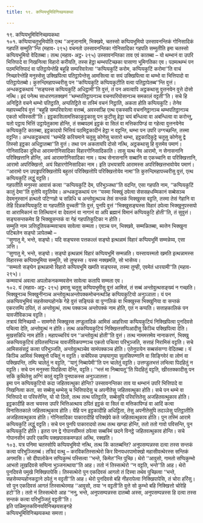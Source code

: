 ```yaml
---
title: १९. कप्पियभूमिविनिच्छयकथा

---
```

१९. कप्पियभूमिविनिच्छयकथा  
१०१. कप्पियाचतुभूमियोति एत्थ ‘‘अनुजानामि, भिक्खवे, चतस्सो कप्पियभूमियो उस्सावनन्तिकं गोनिसादिकं गहपतिं सम्मुति’’न्ति (महाव॰ २९५) वचनतो उस्सावनन्तिका गोनिसादिका गहपति सम्मुतीति इमा चतस्सो कप्पियभूमियो वेदितब्बा। तत्थ (महाव॰ अट्ठ॰ २९५) उस्सावनन्तिका ताव एवं कातब्बा – यो थम्भानं वा उपरि भित्तिपादे वा निखनित्वा विहारो करीयति, तस्स हेट्ठा थम्भपटिच्छका पासाणा भूमिगतिका एव। पठमत्थम्भं पन पठमभित्तिपादं वा पतिट्ठापेन्तेहि बहूहि सम्परिवारेत्वा ‘‘कप्पियकुटिं करोम, कप्पियकुटिं करोमा’’ति वाचं निच्छारेन्तेहि मनुस्सेसु उक्खिपित्वा पतिट्ठापेन्तेसु आमसित्वा वा सयं उक्खिपित्वा वा थम्भो वा भित्तिपादो वा पतिट्ठापेतब्बो। कुरुन्दिमहापच्चरीसु पन ‘‘कप्पियकुटि कप्पियकुटीति वत्वा पतिट्ठापेतब्ब’’न्ति वुत्तं। अन्धकट्ठकथायं ‘‘सङ्घस्स कप्पियकुटिं अधिट्ठामी’’ति वुत्तं, तं पन अवत्वापि अट्ठकथासु वुत्तनयेन वुत्ते दोसो नत्थि। इदं पनेत्थ साधारणलक्खणं ‘‘थम्भपतिट्ठापनञ्च वचनपरियोसानञ्च समकालं वट्टती’’ति। सचे हि अनिट्ठिते वचने थम्भो पतिट्ठाति, अप्पतिट्ठिते वा तस्मिं वचनं निट्ठाति, अकता होति कप्पियकुटि। तेनेव महापच्चरियं वुत्तं ‘‘बहूहि सम्परिवारेत्वा वत्तब्बं, अवस्सञ्हि एत्थ एकस्सपि वचननिट्ठानञ्च थम्भपतिट्ठानञ्च एकतो भविस्सती’’ति। इट्ठकासिलामत्तिकाकुट्टकासु पन कुटीसु हेट्ठा चयं बन्धित्वा वा अबन्धित्वा वा करोन्तु, यतो पट्ठाय भित्तिं उट्ठापेतुकामा होन्ति, तं सब्बपठमं इट्ठकं वा सिलं वा मत्तिकापिण्डं वा गहेत्वा वुत्तनयेनेव कप्पियकुटि कातब्बा, इट्ठकादयो भित्तियं पठमिट्ठकादीनं हेट्ठा न वट्टन्ति, थम्भा पन उपरि उग्गच्छन्ति, तस्मा वट्टन्ति। अन्धकट्ठकथायं ‘‘थम्भेहि करियमाने चतूसु कोणेसु चत्तारो थम्भा, इट्ठकादिकुट्टे चतूसु कोणेसु द्वे तिस्सो इट्ठका अधिट्ठातब्बा’’ति वुत्तं। तथा पन अकतायपि दोसो नत्थि, अट्ठकथासु हि वुत्तमेव पमाणं।  
गोनिसादिका दुविधा आरामगोनिसादिका विहारगोनिसादिकाति। तासु यत्थ नेव आरामो, न सेनासनानि परिक्खित्तानि होन्ति, अयं आरामगोनिसादिका नाम। यत्थ सेनासनानि सब्बानि वा एकच्चानि वा परिक्खित्तानि, आरामो अपरिक्खित्तो, अयं विहारगोनिसादिका नाम। इति उभयत्रापि आरामस्स अपरिक्खित्तभावोयेव पमाणं। ‘‘आरामो पन उपड्ढपरिक्खित्तोपि बहुतरं परिक्खित्तोपि परिक्खित्तोयेव नामा’’ति कुरुन्दिमहापच्चरीसु वुत्तं, एत्थ कप्पियकुटिं लद्धुं वट्टति।  
गहपतीति मनुस्सा आवासं कत्वा ‘‘कप्पियकुटिं देम, परिभुञ्जथा’’ति वदन्ति, एसा गहपति नाम, ‘‘कप्पियकुटिं कातुं देमा’’ति वुत्तेपि वट्टतियेव। अन्धकट्ठकथायं पन ‘‘यस्मा भिक्खुं ठपेत्वा सेससहधम्मिकानं सब्बेसञ्च देवमनुस्सानं हत्थतो पटिग्गहो च सन्निधि च अन्तोवुत्थञ्च तेसं सन्तकं भिक्खुस्स वट्टति, तस्मा तेसं गेहानि वा तेहि दिन्नकप्पियकुटि वा गहपतीति वुच्चती’’ति वुत्तं, पुनपि वुत्तं ‘‘भिक्खुसङ्घस्स विहारं ठपेत्वा भिक्खुनुपस्सयो वा आरामिकानं वा तित्थियानं वा देवतानं वा नागानं वा अपि ब्रह्मानं विमानं कप्पियकुटि होती’’ति, तं सुवुत्तं। सङ्घसन्तकमेव हि भिक्खुसन्तकं वा गेहं गहपतिकुटिका न होति।  
सम्मुति नाम ञत्तिदुतियकम्मवाचाय सावेत्वा सम्मता। एवञ्च पन, भिक्खवे, सम्मन्नितब्बा, ब्यत्तेन भिक्खुना पटिबलेन सङ्घो ञापेतब्बो –  
‘‘सुणातु मे, भन्ते, सङ्घो। यदि सङ्घस्स पत्तकल्लं सङ्घो इत्थन्नामं विहारं कप्पियभूमिं सम्मन्नेय्य, एसा ञत्ति।  
‘‘सुणातु मे, भन्ते, सङ्घो। सङ्घो इत्थन्नामं विहारं कप्पियभूमिं सम्मन्नति। यस्सायस्मतो खमति इत्थन्नामस्स विहारस्स कप्पियभूमिया सम्मुति, सो तुण्हस्स। यस्स नक्खमति, सो भासेय्य।  
‘‘सम्मतो सङ्घेन इत्थन्नामो विहारो कप्पियभूमि खमति सङ्घस्स, तस्मा तुण्ही, एवमेतं धारयामी’’ति (महाव॰ २९५)।  
कम्मवाचं अवत्वा अपलोकनकम्मवसेन सावेत्वा कतापि सम्मता एव।  
१०२. यं (महाव॰ अट्ठ॰ २९५) इमासु चतूसु कप्पियभूमीसु वुत्तं आमिसं, तं सब्बं अन्तोवुत्थसङ्ख्यं न गच्छति। भिक्खूनञ्च भिक्खुनीनञ्च अन्तोवुत्थअन्तोपक्कमोचनत्थञ्हि कप्पियकुटियो अनुञ्ञाता। यं पन अकप्पियभूमियं सहसेय्यप्पहोनके गेहे वुत्तं सङ्घिकं वा पुग्गलिकं वा भिक्खुस्स भिक्खुनिया वा सन्तकं एकरत्तम्पि ठपितं, तं अन्तोवुत्थं, तत्थ पक्कञ्च अन्तोपक्कं नाम होति, एतं न कप्पति। सत्ताहकालिकं पन यावजीविकञ्च वट्टति।  
तत्रायं विनिच्छयो – सामणेरो भिक्खुस्स तण्डुलादिकं आमिसं आहरित्वा कप्पियकुटियं निक्खिपित्वा पुनदिवसे पचित्वा देति, अन्तोवुत्थं न होति। तत्थ अकप्पियकुटियं निक्खित्तसप्पिआदीसु किञ्चि पक्खिपित्वा देति। मुखसन्निधि नाम होति। महापच्चरियं पन ‘‘अन्तोवुत्थं होती’’ति वुत्तं। तत्थ नाममत्तमेव नानाकरणं, भिक्खु अकप्पियकुटियं ठपितसप्पिञ्च यावजीविकपण्णञ्च एकतो पचित्वा परिभुञ्जति, सत्ताहं निरामिसं वट्टति। सचे आमिससंसट्ठं कत्वा परिभुञ्जति, अन्तोवुत्थञ्चेव सामंपक्कञ्च होति। एतेनुपायेन सब्बसंसग्गा वेदितब्बा। यं किञ्चि आमिसं भिक्खुनो पचितुं न वट्टति। सचेपिस्स उण्हयागुया सुलसिपण्णानि वा सिङ्गिवेरं वा लोणं वा पक्खिपन्ति, तम्पि चालेतुं न वट्टति, ‘‘यागुं निब्बापेमी’’ति पन चालेतुं वट्टति। उत्तण्डुलभत्तं लभित्वा पिदहितुं न वट्टति। सचे पन मनुस्सा पिदहित्वा देन्ति, वट्टति। ‘‘भत्तं मा निब्बायतू’’ति पिदहितुं वट्टति, खीरतक्कादीसु पन सकिं कुथितेसु अग्गिं कातुं वट्टति पुनपाकस्स अनुञ्ञातत्ता।  
इमा पन कप्पियकुटियो कदा जहितवत्थुका होन्ति? उस्सावनन्तिका ताव या थम्भानं उपरि भित्तिपादे वा निखनित्वा कता, सा सब्बेसु थम्भेसु च भित्तिपादेसु च अपनीतेसु जहितवत्थुका होति। सचे पन थम्भे वा भित्तिपादे वा परिवत्तेन्ति, यो यो ठितो, तत्थ तत्थ पतिट्ठाति, सब्बेसुपि परिवत्तितेसु अजहितवत्थुकाव होति। इट्ठकादीहि कता चयस्स उपरि भित्तिअत्थाय ठपितं इट्ठकं वा सिलं वा मत्तिकापिण्डं वा आदिं कत्वा विनासितकाले जहितवत्थुकाव होति। येहि पन इट्ठकादीहि अधिट्ठिता, तेसु अपनीतेसुपि तदञ्ञेसु पतिट्ठातीति अजहितवत्थुकाव होति। गोनिसादिका पाकारादीहि परिक्खेपे कते जहितवत्थुकाव होति। पुन तस्मिं आरामे कप्पियकुटिं लद्धुं वट्टति। सचे पन पुनपि पाकारादयो तत्थ तत्थ खण्डा होन्ति, ततो ततो गावो पविसन्ति, पुन कप्पियकुटि होति। इतरा पन द्वे गोपानसीमत्तं ठपेत्वा सब्बस्मिं छदने विनट्ठे जहितवत्थुकाव होन्ति। सचे गोपानसीनं उपरि एकम्पि पक्खपासकमण्डलं अत्थि, रक्खति।  
१०३. यत्र पनिमा चतस्सोपि कप्पियभूमियो नत्थि, तत्थ किं कातब्बन्ति? अनुपसम्पन्नस्स दत्वा तस्स सन्तकं कत्वा परिभुञ्जितब्बं। तत्रिदं वत्थु – करविकतिस्सत्थेरो किर विनयधरपामोक्खो महासीवत्थेरस्स सन्तिकं अगमासि। सो दीपालोकेन सप्पिकुम्भं पस्सित्वा ‘‘भन्ते, किमेत’’न्ति पुच्छि। थेरो ‘‘आवुसो, गामतो सप्पिकुम्भो आभतो लूखदिवसे सप्पिना भुञ्जनत्थाया’’ति आह। ततो नं तिस्सत्थेरो ‘‘न वट्टति, भन्ते’’ति आह। थेरो पुनदिवसे पमुखे निक्खिपापेसि। तिस्सत्थेरो पुन एकदिवसं आगतो तं दिस्वा तथेव पुच्छित्वा ‘‘भन्ते, सहसेय्यप्पहोनकट्ठाने ठपेतुं न वट्टती’’ति आह। थेरो पुनदिवसे बहि नीहरापेत्वा निक्खिपापेसि, तं चोरा हरिंसु। सो पुन एकदिवसं आगतं तिस्सत्थेरमाह ‘‘आवुसो, तया ‘न वट्टती’ति वुत्ते सो कुम्भो बहि निक्खित्तो चोरेहि हटो’’ति। ततो नं तिस्सत्थेरो आह ‘‘ननु, भन्ते, अनुपसम्पन्नस्स दातब्बो अस्स, अनुपसम्पन्नस्स हि दत्वा तस्स सन्तकं कत्वा परिभुञ्जितुं वट्टती’’ति।  
इति पाळिमुत्तकविनयविनिच्छयसङ्गहे  
कप्पियभूमिविनिच्छयकथा समत्ता।  